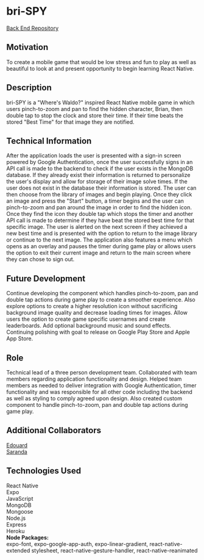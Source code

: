 # bri-SPY
[Back End Repository](https://github.com/lexi-winstanley/bri-SPYBackEnd)

## Motivation 
To create a mobile game that would be low stress and fun to play as well as beautiful to look at and present opportunity to begin learning React Native.

## Description
bri-SPY is a "Where's Waldo?" inspired React Native mobile game in which users pinch-to-zoom and pan to find the hidden character, Brian, then double tap to stop the clock and store their time. If their time beats the stored "Best Time" for that image they are notified. 

## Technical Information
After the application loads the user is presented with a sign-in screen powered by Google Authentication, once the user successfully signs in an API call is made to the backend to check if the user exists in the MongoDB database. If they already exist their information is returned to personalize the user's display and allow for storage of their image solve times. If the user does not exist in the database their information is stored. The user can then choose from the library of images and begin playing. Once they click an image and press the "Start" button, a timer begins and the user can pinch-to-zoom and pan around the image in order to find the hidden icon. Once they find the icon they double tap which stops the timer and another API call is made to determine if they have beat the stored best time for that specific image. The user is alerted on the next screen if they achieved a new best time and is presented with the option to return to the image library or continue to the next image. The application also features a menu which opens as an overlay and pauses the timer during game play or allows users the option to exit their current image and return to the main screen where they can chose to sign out. 

## Future Development
Continue developing the component which handles pinch-to-zoom, pan and double tap actions during game play to create a smoother experience. Also explore options to create a higher resolution icon without sacrificing background image quality and decrease loading times for images. Allow users the option to create game specific usernames and create leaderboards. Add optional background music and sound effects. Continuing polishing with goal to release on Google Play Store and Apple App Store.

## Role
Technical lead of a three person development team. Collaborated with team members regarding application functionality and design. Helped team members as needed to deliver integration with Google Authentication, timer functionality and was responsible for all other code including the backend as well as styling to comply agreed upon design. Also created custom component to handle pinch-to-zoom, pan and double tap actions during game play. 

## Additional Collaborators
[Edouard](https://github.com/edepaolo)
<br/>[Saranda](https://github.com/annda7)

## Technologies Used
React Native
<br/>Expo
<br/>JavaScript
<br/>MongoDB
<br/>Mongoose
<br/>Node.js
<br/>Express
<br/>Heroku
<br/>**Node Packages:** 
<br/>expo-font, expo-google-app-auth, expo-linear-gradient, react-native-extended stylesheet, react-native-gesture-handler, react-native-reanimated
